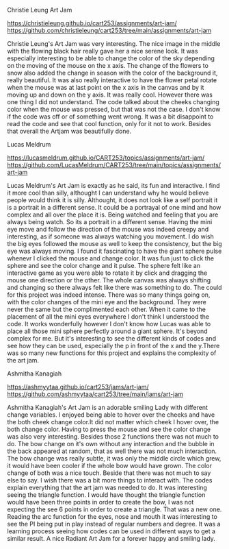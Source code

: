Christie Leung Art Jam

 https://christieleung.github.io/cart253/assignments/art-jam/
 https://github.com/christieleung/cart253/tree/main/assignments/art-jam


Christie Leung's Art Jam was very interesting. The nice image in the middle with the flowing black hair really gave her a nice serene look. It was especially interesting to be able to change the color of the sky depending on the moving of the mouse on the x axis. The change of the flowers to snow also added the change in season with the color of the background it, really beautiful. It was also really interactive to have the flower petal rotate when the mouse was at last point on the x axis in the canvas and by it moving up and down on the y axis. It was really cool. However there was one thing I did not understand. The code talked about the cheeks changing color when the mouse was pressed, but that was not the case. I don't know if the code was off or of something went wrong. It was a bit disappoint to read the code and see that cool function, only for it not to work. Besides that overall the Artjam was beautifully done.

Lucas Meldrum

 https://lucasmeldrum.github.io/CART253/topics/assignments/art-jam/
 https://github.com/LucasMeldrum/CART253/tree/main/topics/assignments/art-jam

Lucas Meldrum's Art Jam is exactly as he said, its fun and interactive. I find it more cool than silly, althought I can understand why he would believe people would think it is silly. Althought, it does not look like a self portrait it is a portrait in a different sense. It could be a portrayal of one mind and how complex and all over the place it is. Being watched and feeling that you are always being watch. So its a portrait in a different sense. Having the mini eye move and follow the direction of the mouse was indeed creepy and interesting, as if someone was always watching you movement. I do wish the big eyes followed the mouse as well to keep the consistency, but the big eye was always moving. I found it fascinating to have the giant sphere pulse whenevr I clicked the mouse and change color. It was fun just to click the sphere and see the color change and it pulse. The sphere felt like an interactive game as you were able to rotate it by click and dragging the mouse one direction or the other. The whole canvas was always shifting and changing so there always felt like there was something to do. The could for this project was indeed intense. There was so many things going on, with the color changes of the mini eye and the background. They were never the same but the complimented each other. When it came to the placement of all the mini eyes everywhere I don't think I understood the code. It works wonderfully however I don't know how Lucas was able to place all those mini sphere perfectly around a giant sphere. It's beyond complex for me. But it's interesting to see the different kinds of codes and see how they can be used, especially the p in front of the x and the y.There was so many new functions for this project and explains the complexity of the art jam. 

Ashmitha Kanagiah

 https://ashmyytaa.github.io/cart253/jams/art-jam/
 https://github.com/ashmyytaa/cart253/tree/main/jams/art-jam

Ashmitha Kanagiah's Art Jam is an adorable smiling Lady with different change variables. I enjoyed being able to hover over the cheeks and have the both cheek change color.It did not matter which cheek I hover over, the both change color. Having to press the mouse and see the color change was also very interesting. Besides those 2 functions there was not much to do. The bow change on it's own without any interaction and the bubble in the back appeared at random, that as well there was not much interaction. The bow change was really subtle, it was only the middle circle which grew, it would have been cooler if the whole bow would have grown. The color change of both was a nice touch. Beside that there was not much to say else to say. I wish there was a bit more things to interact with. The codes explain everything that the art jam was needed to do. It was interesting seeing the triangle function. I would have thought the triangle function would have been three points in order to create the bow, I was not expecting the see 6 points in order to create a triangle. That was a new one. Reading the arc function for the eyes, nose and mouth it was interesting to see the PI being put in play instead of regular numbers and degree. It was a learning process seeing how codes can be used in different ways to get a similar result. A nice Radiant Art Jam for a forever happy and smiling lady. 